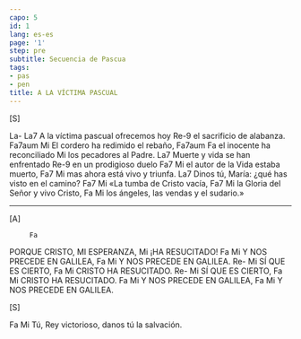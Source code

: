 ```yaml
---
capo: 5
id: 1
lang: es-es
page: '1'
step: pre
subtitle: Secuencia de Pascua
tags:
- pas
- pen
title: A LA VÍCTIMA PASCUAL
---
```


[S]

La-               La7
A la víctima pascual
ofrecemos hoy
                   Re-9
el sacrificio de alabanza.
Fa7aum                       Mi
El cordero ha redimido el rebaño,
Fa7aum      Fa
el inocente ha reconciliado
                  Mi
los pecadores al Padre.
La7
Muerte y vida se han enfrentado
                 Re-9
en un prodigioso duelo
Fa7                          Mi
el autor de la Vida estaba muerto,
     Fa7                Mi
mas ahora está vivo y triunfa.
La7
Dinos tú, María:
¿qué has visto en el camino?
Fa7                   Mi
«La tumba de Cristo vacía,
Fa7                         Mi
la Gloria del Señor y vivo Cristo,
Fa                              Mi
los ángeles, las vendas y el sudario.»

---

[A]

         Fa
PORQUE CRISTO, MI ESPERANZA,
          Mi
¡HA RESUCITADO!
Fa                    Mi
Y NOS PRECEDE EN GALILEA,
Fa                    Mi
Y NOS PRECEDE EN GALILEA.
Re-        Mi
SÍ QUE ES CIERTO,
Fa               Mi
CRISTO HA RESUCITADO.
Re-        Mi
SÍ QUE ES CIERTO,
Fa               Mi
CRISTO HA RESUCITADO.
Fa                    Mi
Y NOS PRECEDE EN GALILEA,
Fa                    Mi
Y NOS PRECEDE EN GALILEA.

[S]

Fa                                    Mi
Tú, Rey victorioso, danos tú la salvación.
